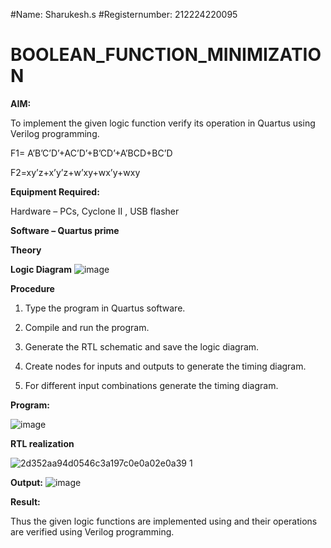 #Name: Sharukesh.s
#Registernumber: 212224220095

# BOOLEAN_FUNCTION_MINIMIZATION

**AIM:**

To implement the given logic function verify its operation in Quartus using Verilog programming.

F1= A’B’C’D’+AC’D’+B’CD’+A’BCD+BC’D 

F2=xy’z+x’y’z+w’xy+wx’y+wxy

**Equipment Required:**

Hardware – PCs, Cyclone II , USB flasher

**Software – Quartus prime**

**Theory**

**Logic Diagram**
![image](https://github.com/user-attachments/assets/d5b8bfe3-a7f1-4098-84a4-3beed0687be2)

**Procedure**

1.	Type the program in Quartus software.

2.	Compile and run the program.

3.	Generate the RTL schematic and save the logic diagram.

4.	Create nodes for inputs and outputs to generate the timing diagram.

5.	For different input combinations generate the timing diagram.


**Program:**


![image](https://github.com/user-attachments/assets/dea0cde3-fe0f-4880-b6f5-ad1cbf5450e8)


**RTL realization**

![2d352aa94d0546c3a197c0e0a02e0a39 1](https://github.com/user-attachments/assets/1b70b7cb-9e8b-4440-9762-5adf18f887c6)


**Output:**
![image](https://github.com/user-attachments/assets/a166ca88-e634-44e6-a5ab-25c1712d5a22)

**Result:**

Thus the given logic functions are implemented using and their operations are verified using Verilog programming.

